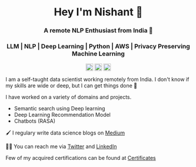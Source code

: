 <h1 align="center">Hey I'm Nishant 👋</h1>
<h3 align="center">A remote NLP Enthusiast from India 👾</h3>
<h3 align="center">LLM | NLP | Deep Learning | Python | AWS | Privacy Preserving Machine Learning</h3>  

<p align="center">
<a href="https://twitter.com/Nk_1O1" target="blank"><img align="center" src="https://cdn.jsdelivr.net/npm/simple-icons@3.0.1/icons/twitter.svg"  height="20" width="20" /></a>
<a href="https://www.linkedin.com/in/nishant-kumar-350043a5/" target="blank"><img align="center" src="https://cdn.jsdelivr.net/npm/simple-icons@3.0.1/icons/linkedin.svg" alt="Nishant Kumar height="20" width="20" /></a>
<a href="https://nishantkumar94.medium.com/" target="blank"><img align="center" src="https://cdn.jsdelivr.net/npm/simple-icons@3.0.1/icons/medium.svg" alt="Nishant Kumar" height="20" width="20" /></a>

</p>

I am a self-taught data scientist working remotely from India. I don't know if my skills are wide or deep, but I can get things done 🧗

I have worked on a variety of domains and projects.
- Semantic search using Deep learning 
- Deep Learning Recommendation Model
- Chatbots (RASA)


🖌  I regulary write data science blogs on [Medium](https://nishantkumar94.medium.com)

🙏🏼  You can reach me via [Twitter](https://twitter.com/Nk_1O1) and [LinkedIn](https://www.linkedin.com/in/nishant-kumar-350043a5/)

Few of my acquired certifications can be found at [Certificates](https://github.com/123nishant/Certifications)
